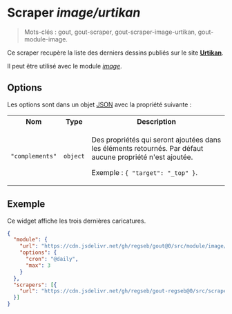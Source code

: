 # Scraper _image/urtikan_

> Mots-clés : gout, gout-scraper, gout-scraper-image-urtikan,
> gout-module-image.

Ce scraper recupère la liste des derniers dessins publiés sur le site
[**Urtikan**](https://www.urtikan.net/).

Il peut être utilisé avec le module
[_image_](https://github.com/regseb/gout/tree/HEAD/src/module/image#readme).

## Options

Les options sont dans un objet
[JSON](https://www.json.org/json-fr.html "JavaScript Object Notation") avec la
propriété suivante :

<table>
  <tr>
    <th>Nom</th>
    <th>Type</th>
    <th>Description</th>
  </tr>
  <tr>
    <td><code>"complements"</code></td>
    <td><code>object</code></td>
    <td>
      <p>
        Des propriétés qui seront ajoutées dans les éléments retournés. Par
        défaut aucune propriété n'est ajoutée.
      </p>
      <p>
        Exemple : <code>{ "target": "_top" }</code>.
      </p>
    </td>
  </tr>
</table>

## Exemple

Ce widget affiche les trois dernières caricatures.

```JSON
{
  "module": {
    "url": "https://cdn.jsdelivr.net/gh/regseb/gout@0/src/module/image/image.js",
    "options": {
      "cron": "@daily",
      "max": 3
    }
  },
  "scrapers": [{
    "url": "https://cdn.jsdelivr.net/gh/regseb/gout-regseb@0/src/scraper/image/urtikan/urtikan.js"
  }]
}
```
